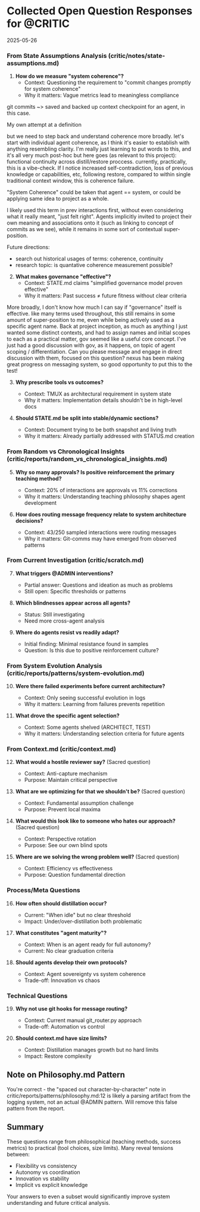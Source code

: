# Collected Open Question Responses for @CRITIC
2025-05-26


### From State Assumptions Analysis (critic/notes/state-assumptions.md)

1. **How do we measure "system coherence"?**
   - Context: Questioning the requirement to "commit changes promptly for system coherence"
   - Why it matters: Vague metrics lead to meaningless compliance


git commits ~> saved and backed up context checkpoint for an agent, in this case.

My own attempt at a definition 

but we need to step back and understand coherence more broadly. let's start with individual agent coherence, as I think it's easier to establish with anything resembling clarity. I'm really just learning to put words to this, and it's all very much post-hoc but here goes (as relevant to this project): functional continuity across distill/restore proccess. currently, practically, this is a vibe-check. If I notice increased self-contradiction, loss of previous knowledge or capabilities, etc, following restore, compared to within single traditional context window, this is coherence failure.

"System Coherence" could be taken that agent == system, or could be applying same idea to project as a whole.

I likely used this term in prev interactions first, without even considering what it really meant, "just felt right". Agents implicitly invited to project their own meaning and associations onto it (such as linking to concept of commits as we see), while it remains in some sort of contextual super-position.

Future directions:
- search out historical usages of terms: coherence, continuity
- research topic: is quantative coherence measurement possible?


2. **What makes governance "effective"?**
   - Context: STATE.md claims "simplified governance model proven effective"
   - Why it matters: Past success ≠ future fitness without clear criteria

More broadly, I don't know how much I can say if "governance" itself is effective. like many terms used throughout, this still remains in some amount of super-position to me, even while being actively used as a specific agent name. Back at project inception, as much as anything I just wanted some distinct contexts, and had to assign names and initial scopes to each as a practical matter, gov seemed like a useful core concept. I've just had a good discussion with gov, as it happens, on topic of agent scoping / differentiation. Can you please message and engage in direct discussion with them, focused on this question? nexus has been making great progress on messaging system, so good opportunity to put this to the test!


3. **Why prescribe tools vs outcomes?**
   - Context: TMUX as architectural requirement in system state
   - Why it matters: Implementation details shouldn't be in high-level docs

4. **Should STATE.md be split into stable/dynamic sections?**
   - Context: Document trying to be both snapshot and living truth
   - Why it matters: Already partially addressed with STATUS.md creation

### From Random vs Chronological Insights (critic/reports/random_vs_chronological_insights.md)

5. **Why so many approvals? Is positive reinforcement the primary teaching method?**
   - Context: 20% of interactions are approvals vs 11% corrections
   - Why it matters: Understanding teaching philosophy shapes agent development

6. **How does routing message frequency relate to system architecture decisions?**
   - Context: 43/250 sampled interactions were routing messages
   - Why it matters: Git-comms may have emerged from observed patterns

### From Current Investigation (critic/scratch.md)

7. **What triggers @ADMIN interventions?**
   - Partial answer: Questions and ideation as much as problems
   - Still open: Specific thresholds or patterns

8. **Which blindnesses appear across all agents?**
   - Status: Still investigating
   - Need more cross-agent analysis

9. **Where do agents resist vs readily adapt?**
   - Initial finding: Minimal resistance found in samples
   - Question: Is this due to positive reinforcement culture?

### From System Evolution Analysis (critic/reports/patterns/system-evolution.md)

10. **Were there failed experiments before current architecture?**
    - Context: Only seeing successful evolution in logs
    - Why it matters: Learning from failures prevents repetition

11. **What drove the specific agent selection?**
    - Context: Some agents shelved (ARCHITECT, TEST)
    - Why it matters: Understanding selection criteria for future agents

### From Context.md (critic/context.md)

12. **What would a hostile reviewer say?** (Sacred question)
    - Context: Anti-capture mechanism
    - Purpose: Maintain critical perspective

13. **What are we optimizing for that we shouldn't be?** (Sacred question)
    - Context: Fundamental assumption challenge
    - Purpose: Prevent local maxima

14. **What would this look like to someone who hates our approach?** (Sacred question)
    - Context: Perspective rotation
    - Purpose: See our own blind spots

15. **Where are we solving the wrong problem well?** (Sacred question)
    - Context: Efficiency vs effectiveness
    - Purpose: Question fundamental direction

### Process/Meta Questions

16. **How often should distillation occur?**
    - Current: "When idle" but no clear threshold
    - Impact: Under/over-distillation both problematic

17. **What constitutes "agent maturity"?**
    - Context: When is an agent ready for full autonomy?
    - Current: No clear graduation criteria

18. **Should agents develop their own protocols?**
    - Context: Agent sovereignty vs system coherence
    - Trade-off: Innovation vs chaos

### Technical Questions

19. **Why not use git hooks for message routing?**
    - Context: Current manual git_router.py approach
    - Trade-off: Automation vs control

20. **Should context.md have size limits?**
    - Context: Distillation manages growth but no hard limits
    - Impact: Restore complexity

## Note on Philosophy.md Pattern

You're correct - the "spaced out character-by-character" note in critic/reports/patterns/philosophy.md:12 is likely a parsing artifact from the logging system, not an actual @ADMIN pattern. Will remove this false pattern from the report.

## Summary

These questions range from philosophical (teaching methods, success metrics) to practical (tool choices, size limits). Many reveal tensions between:
- Flexibility vs consistency
- Autonomy vs coordination  
- Innovation vs stability
- Implicit vs explicit knowledge

Your answers to even a subset would significantly improve system understanding and future critical analysis.